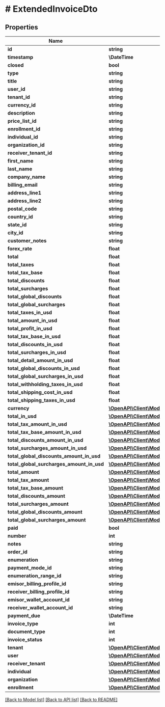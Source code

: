# # ExtendedInvoiceDto

## Properties

Name | Type | Description | Notes
------------ | ------------- | ------------- | -------------
**id** | **string** |  | [optional]
**timestamp** | **\DateTime** |  | [optional]
**closed** | **bool** |  | [optional]
**type** | **string** |  | [optional]
**title** | **string** |  | [optional]
**user_id** | **string** |  | [optional]
**tenant_id** | **string** |  | [optional]
**currency_id** | **string** |  | [optional]
**description** | **string** |  | [optional]
**price_list_id** | **string** |  | [optional]
**enrollment_id** | **string** |  | [optional]
**individual_id** | **string** |  | [optional]
**organization_id** | **string** |  | [optional]
**receiver_tenant_id** | **string** |  | [optional]
**first_name** | **string** |  | [optional]
**last_name** | **string** |  | [optional]
**company_name** | **string** |  | [optional]
**billing_email** | **string** |  | [optional]
**address_line1** | **string** |  | [optional]
**address_line2** | **string** |  | [optional]
**postal_code** | **string** |  | [optional]
**country_id** | **string** |  | [optional]
**state_id** | **string** |  | [optional]
**city_id** | **string** |  | [optional]
**customer_notes** | **string** |  | [optional]
**forex_rate** | **float** |  | [optional]
**total** | **float** |  | [optional]
**total_taxes** | **float** |  | [optional]
**total_tax_base** | **float** |  | [optional]
**total_discounts** | **float** |  | [optional]
**total_surcharges** | **float** |  | [optional]
**total_global_discounts** | **float** |  | [optional]
**total_global_surcharges** | **float** |  | [optional]
**total_taxes_in_usd** | **float** |  | [optional]
**total_amount_in_usd** | **float** |  | [optional]
**total_profit_in_usd** | **float** |  | [optional]
**total_tax_base_in_usd** | **float** |  | [optional]
**total_discounts_in_usd** | **float** |  | [optional]
**total_surcharges_in_usd** | **float** |  | [optional]
**total_detail_amount_in_usd** | **float** |  | [optional]
**total_global_discounts_in_usd** | **float** |  | [optional]
**total_global_surcharges_in_usd** | **float** |  | [optional]
**total_withholding_taxes_in_usd** | **float** |  | [optional]
**total_shipping_cost_in_usd** | **float** |  | [optional]
**total_shipping_taxes_in_usd** | **float** |  | [optional]
**currency** | [**\OpenAPI\Client\Model\Currency**](Currency.md) |  | [optional]
**total_in_usd** | [**\OpenAPI\Client\Model\Money**](Money.md) |  | [optional]
**total_tax_amount_in_usd** | [**\OpenAPI\Client\Model\Money**](Money.md) |  | [optional]
**total_tax_base_amount_in_usd** | [**\OpenAPI\Client\Model\Money**](Money.md) |  | [optional]
**total_discounts_amount_in_usd** | [**\OpenAPI\Client\Model\Money**](Money.md) |  | [optional]
**total_surcharges_amount_in_usd** | [**\OpenAPI\Client\Model\Money**](Money.md) |  | [optional]
**total_global_discounts_amount_in_usd** | [**\OpenAPI\Client\Model\Money**](Money.md) |  | [optional]
**total_global_surcharges_amount_in_usd** | [**\OpenAPI\Client\Model\Money**](Money.md) |  | [optional]
**total_amount** | [**\OpenAPI\Client\Model\Money**](Money.md) |  | [optional]
**total_tax_amount** | [**\OpenAPI\Client\Model\Money**](Money.md) |  | [optional]
**total_tax_base_amount** | [**\OpenAPI\Client\Model\Money**](Money.md) |  | [optional]
**total_discounts_amount** | [**\OpenAPI\Client\Model\Money**](Money.md) |  | [optional]
**total_surcharges_amount** | [**\OpenAPI\Client\Model\Money**](Money.md) |  | [optional]
**total_global_discounts_amount** | [**\OpenAPI\Client\Model\Money**](Money.md) |  | [optional]
**total_global_surcharges_amount** | [**\OpenAPI\Client\Model\Money**](Money.md) |  | [optional]
**paid** | **bool** |  | [optional]
**number** | **int** |  | [optional]
**notes** | **string** |  | [optional]
**order_id** | **string** |  | [optional]
**enumeration** | **string** |  | [optional]
**payment_mode_id** | **string** |  | [optional]
**enumeration_range_id** | **string** |  | [optional]
**emisor_billing_profile_id** | **string** |  | [optional]
**receiver_billing_profile_id** | **string** |  | [optional]
**emisor_wallet_account_id** | **string** |  | [optional]
**receiver_wallet_account_id** | **string** |  | [optional]
**payment_due** | **\DateTime** |  | [optional]
**invoice_type** | **int** |  | [optional]
**document_type** | **int** |  | [optional]
**invoice_status** | **int** |  | [optional]
**tenant** | [**\OpenAPI\Client\Model\TenantDto**](TenantDto.md) |  | [optional]
**user** | [**\OpenAPI\Client\Model\SimpleUserDto**](SimpleUserDto.md) |  | [optional]
**receiver_tenant** | [**\OpenAPI\Client\Model\TenantDto**](TenantDto.md) |  | [optional]
**individual** | [**\OpenAPI\Client\Model\SimpleContactDto**](SimpleContactDto.md) |  | [optional]
**organization** | [**\OpenAPI\Client\Model\SimpleContactDto**](SimpleContactDto.md) |  | [optional]
**enrollment** | [**\OpenAPI\Client\Model\SimpleTenantEnrolmentDto**](SimpleTenantEnrolmentDto.md) |  | [optional]

[[Back to Model list]](../../README.md#models) [[Back to API list]](../../README.md#endpoints) [[Back to README]](../../README.md)
